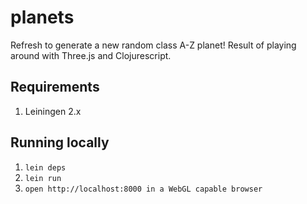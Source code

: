 planets
=======

Refresh to generate a new random class A-Z planet! Result of playing around with Three.js and Clojurescript.

## Requirements

1. Leiningen 2.x

## Running locally

1. `lein deps`
2. `lein run`
4. `open http://localhost:8000 in a WebGL capable browser`

